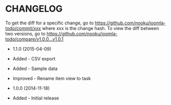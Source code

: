 CHANGELOG
=========

To get the diff for a specific change, go to https://github.com/nooku/joomla-todo/commit/xxx where xxx is the change hash.
To view the diff between two versions, go to https://github.com/nooku/joomla-todo/compare/v1.0.0...v1.0.1

* 1.1.0 (2015-04-09)
 * Added - CSV export
 * Added - Sample data
 * Improved - Rename item view to task

* 1.0.0 (2014-11-18)
 * Added - Initial release
